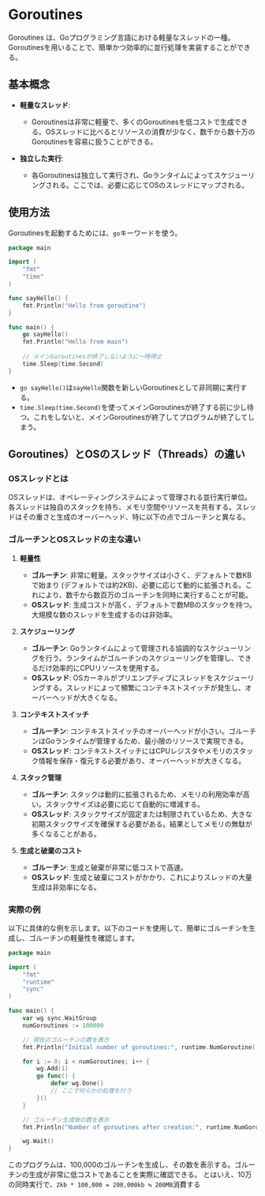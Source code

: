 # Goroutines

Goroutines は、Goプログラミング言語における軽量なスレッドの一種。Goroutinesを用いることで、簡単かつ効率的に並行処理を実装することができる。

## 基本概念

- **軽量なスレッド**:
  - Goroutinesは非常に軽量で、多くのGoroutinesを低コストで生成できる。OSスレッドに比べるとリソースの消費が少なく、数千から数十万のGoroutinesを容易に扱うことができる。

- **独立した実行**:
  - 各Goroutinesは独立して実行され、Goランタイムによってスケジューリングされる。ここでは、必要に応じてOSのスレッドにマップされる。

## 使用方法

Goroutinesを起動するためには、`go`キーワードを使う。

```go
package main

import (
    "fmt"
    "time"
)

func sayHello() {
    fmt.Println("Hello from goroutine")
}

func main() {
    go sayHello()
    fmt.Println("Hello from main")
    
    // メインGoroutinesが終了しないように一時停止
    time.Sleep(time.Second)
}
```

- `go sayHello()`は`sayHello`関数を新しいGoroutinesとして非同期に実行する。
- `time.Sleep(time.Second)`を使ってメインGoroutinesが終了する前に少し待つ。これをしないと、メインGoroutinesが終了してプログラムが終了してしまう。

## Goroutines）とOSのスレッド（Threads）の違い

### OSスレッドとは

OSスレッドは、オペレーティングシステムによって管理される並行実行単位。各スレッドは独自のスタックを持ち、メモリ空間やリソースを共有する。スレッドはその重さと生成のオーバーヘッド、特に以下の点でゴルーチンと異なる。

### ゴルーチンとOSスレッドの主な違い

1. **軽量性**
   - **ゴルーチン**: 非常に軽量。スタックサイズは小さく、デフォルトで数KBで始まり (デフォルトでは約2KB)、必要に応じて動的に拡張される。これにより、数千から数百万のゴルーチンを同時に実行することが可能。
   - **OSスレッド**: 生成コストが高く、デフォルトで数MBのスタックを持つ。大規模な数のスレッドを生成するのは非効率。

2. **スケジューリング**
   - **ゴルーチン**: Goランタイムによって管理される協調的なスケジューリングを行う。ランタイムがゴルーチンのスケジューリングを管理し、できるだけ効率的にCPUリソースを使用する。
   - **OSスレッド**: OSカーネルがプリエンプティブにスレッドをスケジューリングする。スレッドによって頻繁にコンテキストスイッチが発生し、オーバーヘッドが大きくなる。

3. **コンテキストスイッチ**
   - **ゴルーチン**: コンテキストスイッチのオーバーヘッドが小さい。ゴルーチンはGoランタイムが管理するため、最小限のリソースで実現できる。
   - **OSスレッド**: コンテキストスイッチにはCPUレジスタやメモリのスタック情報を保存・復元する必要があり、オーバーヘッドが大きくなる。

4. **スタック管理**
   - **ゴルーチン**: スタックは動的に拡張されるため、メモリの利用効率が高い。スタックサイズは必要に応じて自動的に増減する。
   - **OSスレッド**: スタックサイズが固定または制限されているため、大きな初期スタックサイズを確保する必要がある。結果としてメモリの無駄が多くなることがある。

5. **生成と破棄のコスト**
   - **ゴルーチン**: 生成と破棄が非常に低コストで高速。
   - **OSスレッド**: 生成と破棄にコストがかかり、これによりスレッドの大量生成は非効率になる。

### 実際の例

以下に具体的な例を示します。以下のコードを使用して、簡単にゴルーチンを生成し、ゴルーチンの軽量性を確認します。

```go
package main

import (
    "fmt"
    "runtime"
    "sync"
)

func main() {
    var wg sync.WaitGroup
    numGoroutines := 100000

    // 現在のゴルーチンの数を表示
    fmt.Println("Initial number of goroutines:", runtime.NumGoroutine())

    for i := 0; i < numGoroutines; i++ {
        wg.Add(1)
        go func() {
            defer wg.Done()
            // ここで何らかの処理を行う
        }()
    }

    // ゴルーチン生成後の数を表示
    fmt.Println("Number of goroutines after creation:", runtime.NumGoroutine())

    wg.Wait()
}
```

このプログラムは、100,000のゴルーチンを生成し、その数を表示する。ゴルーチンの生成が非常に低コストであることを実際に確認できる。
とはいえ、10万の同時実行で、`2kb * 100,000 = 200,000kb ≒ 200MB`消費する
